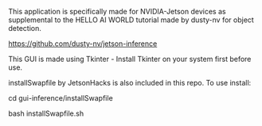 This application is specifically made for NVIDIA-Jetson devices as supplemental to the HELLO AI WORLD tutorial made by dusty-nv for object detection.

https://github.com/dusty-nv/jetson-inference

This GUI is made using Tkinter - Install Tkinter on your system first before use.

installSwapfile by JetsonHacks is also included in this repo. To use install:

cd gui-inference/installSwapfile

bash installSwapfile.sh

